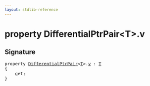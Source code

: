 ```yaml
---
layout: stdlib-reference
---
```


# property DifferentialPtrPair\<T\>\.v

## Signature

<pre>
<span class='code_keyword'>property</span> <a href="index.md" class="code_type">DifferentialPtrPair</a>&lt;<a href="index.md#typeparam-T" class="code_type">T</a>&gt;.<a href="v.md">v</a> : <a href="index.md#typeparam-T" class="code_type">T</a>
{
    get;
}
</pre>


<script>
// Fix .md links to .html when on ReadTheDocs
if (window.location.hostname.includes('readthedocs') || 
    window.location.hostname.includes('rtfd.io')) {
  document.addEventListener('DOMContentLoaded', function() {
    const links = document.querySelectorAll('a');
    links.forEach(link => {
      const href = link.getAttribute('href');
      if (href && href.includes('.md')) {
        // This regex will handle .md links with or without fragment identifiers or query parameters
        link.href = link.href.replace(/(.+)\.md(#[^?]*)?(\?.*)?$/, '$1.html$2$3');
      }
    });
  });
}
</script>
